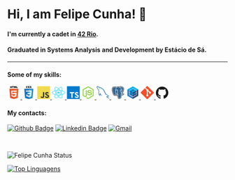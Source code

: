 # Hi, I am Felipe Cunha!  👋

#### I'm currently a cadet in [42 Rio](https://42.rio/).
#### Graduated in Systems Analysis and Development by Estácio de Sá.

<hr/>

#### Some of my skills:

 <a href="https://developer.mozilla.org/pt-BR/docs/Web/HTML/HTML5">
    <img
      src="https://github.com/devicons/devicon/blob/master/icons/html5/html5-original-wordmark.svg"
      alt="html"
      width="30"
      height="30"
    />
  </a>
 
  <a href="https://developer.mozilla.org/pt-BR/docs/Web/CSS">
    <img
      src="https://github.com/devicons/devicon/blob/master/icons/css3/css3-original-wordmark.svg"
      alt="css"
      width="30"
      height="30"
    />
  </a>
 
 <a href="https://developer.mozilla.org/en-US/docs/Web/JavaScript">
    <img
      src="https://github.com/devicons/devicon/blob/master/icons/javascript/javascript-original.svg"
      alt="javascript"
      width="30"
      height="30"
    />
  </a>
 
  <a href="https://pt-br.reactjs.org">
    <img
      src="https://github.com/devicons/devicon/blob/master/icons/react/react-original.svg"
      alt="react"
      width="30"
      height="30"
    />
  </a>
  
  <a href="https://www.typescriptlang.org/">
    <img
      src="https://github.com/devicons/devicon/blob/master/icons/typescript/typescript-original.svg"
      alt="typescript"
      width="30"
      height="30"
    />
  </a>
 
  <a href="https://nodejs.org/en/">
    <img
      src="https://github.com/devicons/devicon/blob/master/icons/nodejs/nodejs-original.svg"
      alt="Node"
      width="30"
      height="30"
    />
  </a>
 
  <a href="https:///www.mysql.com/">
    <img
      src="https://github.com/devicons/devicon/blob/master/icons/mysql/mysql-original.svg"
      alt="Mysql"
      width="30"
      height="30"
    />
  </a>
 
 
  <a href="https://www.postgresql.org">
    <img
      src="https://github.com/devicons/devicon/blob/master/icons/postgresql/postgresql-original.svg"
      alt="postgresql"
      width="30"
      height="30"
    />
  </a>
  
   <a href="https://sequelize.org/">
    <img
      src="https://github.com/devicons/devicon/blob/master/icons/sequelize/sequelize-original.svg"
      alt="sequelize"
      width="30"
      height="30"
    />
  </a>
  
  <a href="https://git-scm.com/">
    <img
      src="https://github.com/devicons/devicon/blob/master/icons/git/git-original.svg"
      alt="git"
      width="30"
      height="30"
    />
  </a>
  
   <a href="https://github.com">
   <img
     src="https://github.com/devicons/devicon/blob/master/icons/github/github-original.svg"
     alt="github"
     width="30"
     height="30"
   />
 </a>
 

#### My contacts:

[![Github Badge](https://img.shields.io/badge/-Github-000?style=flat-square&logo=Github&logoColor=white&link=https://github.com/felipescunha)](https://github.com/felipescunha)
[![Linkedin Badge](https://img.shields.io/badge/-LinkedIn-blue?style=flat-square&logo=Linkedin&logoColor=white&link=https://www.linkedin.com/in/fcunha-ti/)](https://www.linkedin.com/in/fcunha-ti/)
[![Gmail](https://img.shields.io/badge/-Gmail-c14438?style=flat&logo=Gmail&logoColor=white)](mailto:fcunha.ti@gmail.com)
    
  
<br/>
  
</p>

![Felipe Cunha Status](https://github-readme-stats.vercel.app/api?username=felipescunha&show_icons=true&theme=radical)



[![Top Linguagens](https://github-readme-stats.vercel.app/api/top-langs/?username=felipescunha&layout=compact&theme=radical)](https://github.com/anuraghazra/github-readme-stats)
